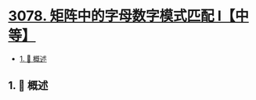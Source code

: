# [3078. 矩阵中的字母数字模式匹配 I【中等】](https://github.com/Tdahuyou/TNotes.leetcode/tree/main/notes/3078.%20%E7%9F%A9%E9%98%B5%E4%B8%AD%E7%9A%84%E5%AD%97%E6%AF%8D%E6%95%B0%E5%AD%97%E6%A8%A1%E5%BC%8F%E5%8C%B9%E9%85%8D%20I%E3%80%90%E4%B8%AD%E7%AD%89%E3%80%91)

<!-- region:toc -->

- [1. 📝 概述](#1--概述)

<!-- endregion:toc -->

## 1. 📝 概述
